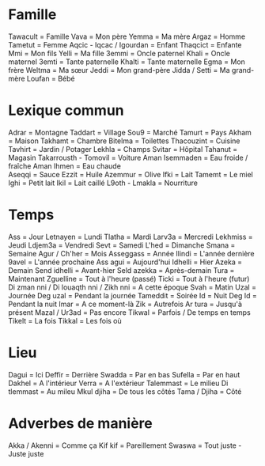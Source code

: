 # Famille

Tawacult = Famille
Vava = Mon père
Yemma = Ma mère
Argaz = Homme
Tametut = Femme
Aqcic - Iqcac / Igourdan = Enfant
Thaqcict = Enfante
Mmi = Mon fils
Yelli = Ma fille
3emmi = Oncle paternel
Khali = Oncle maternel
3emti = Tante paternelle
Khalti = Tante maternelle
Egma = Mon frère
Weltma = Ma sœur
Jeddi = Mon grand-père
Jidda / Setti = Ma grand-mère
Loufan = Bébé

# Lexique commun

Adrar = Montagne
Taddart = Village
Sou9 = Marché
Tamurt = Pays
Akham = Maison
Takhamt = Chambre
Bitelma = Toilettes
Thacouzint = Cuisine
Tavhirt = Jardin / Potager
Lekhla = Champs
Svitar = Hôpital
Tahanut = Magasin
Takarrousth - Tomovil = Voiture
Aman Isemmaden = Eau froide / fraîche
Aman Ihmen = Eau chaude\
Aseqqi = Sauce
Ezzit = Huile
Azemmur = Olive
Ifki = Lait
Tamemt = Le miel
Ighi = Petit lait
Ikil = Lait caillé
L9oth - Lmakla = Nourriture

# Temps

Ass = Jour
Letnayen = Lundi
Tlatha = Mardi
Larv3a = Mercredi
Lekhmiss = Jeudi
Ldjem3a = Vendredi
Sevt = Samedi
L'hed = Dimanche
Smana = Semaine
Agur / Ch'her = Mois
Asseggass = Année
Ilindi = L'année dernière
9avel = L'année prochaine
Ass agui = Aujourd'hui
Idhelli = Hier
Azeka = Demain
Send idhelli = Avant-hier
Seld azekka = Après-demain
Tura = Maintenant
Zguelline = Tout à l'heure (passé)
Ticki = Tout à l'heure (futur)
Di zman nni / Di louaqth nni / Zikh nni = A cette époque
Svah = Matin
Uzal = Journée
Deg uzal = Pendant la journée
Tameddit = Soirée
Id = Nuit
Deg Id = Pendant la nuit
Imar = A ce moment-là
Zik = Autrefois
Ar tura = Jusqu'à présent
Mazal / Ur3ad = Pas encore
Tikwal = Parfois / De temps en temps
Tikelt = La fois
Tikkal = Les fois où

# Lieu

Dagui = Ici
Deffir = Derrière
Swadda = Par en bas
Sufella = Par en haut
Dakhel = A l'intérieur
Verra = A l'extérieur
Talemmast = Le milieu
Di tlemmast = Au mileu
Mkul djiha = De tous les côtés
Tama / Djiha = Côté

# Adverbes de manière

Akka / Akenni = Comme ça
Kif kif = Pareillement
Swaswa = Tout juste - Juste juste
